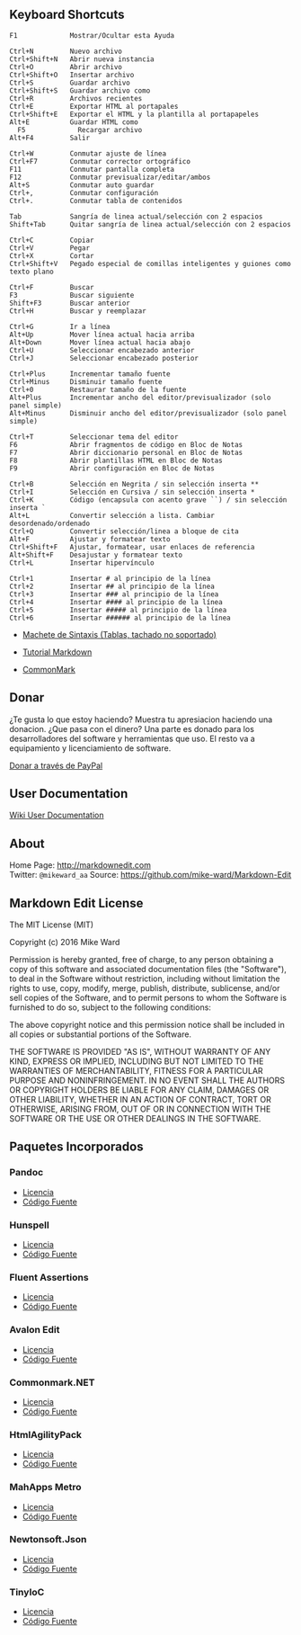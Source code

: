 ﻿Keyboard Shortcuts
------------------

    F1             Mostrar/Ocultar esta Ayuda

    Ctrl+N         Nuevo archivo
    Ctrl+Shift+N   Abrir nueva instancia
    Ctrl+O         Abrir archivo
    Ctrl+Shift+O   Insertar archivo
    Ctrl+S         Guardar archivo
    Ctrl+Shift+S   Guardar archivo como
    Ctrl+R         Archivos recientes
    Ctrl+E         Exportar HTML al portapales
    Ctrl+Shift+E   Exportar el HTML y la plantilla al portapapeles
    Alt+E          Guardar HTML como 
	  F5             Recargar archivo
    Alt+F4         Salir

    Ctrl+W         Conmutar ajuste de línea
    Ctrl+F7        Conmutar corrector ortográfico 
    F11            Conmutar pantalla completa
    F12            Conmutar previsualizar/editar/ambos
    Alt+S          Conmutar auto guardar
    Ctrl+,         Conmutar configuración
    Ctrl+.         Conmutar tabla de contenidos

    Tab            Sangría de linea actual/selección con 2 espacios
    Shift+Tab      Quitar sangría de linea actual/selección con 2 espacios

    Ctrl+C         Copiar
    Ctrl+V         Pegar
    Ctrl+X         Cortar
    Ctrl+Shift+V   Pegado especial de comillas inteligentes y guiones como texto plano

    Ctrl+F         Buscar
    F3             Buscar siguiente
    Shift+F3       Buscar anterior
    Ctrl+H         Buscar y reemplazar

    Ctrl+G         Ir a línea
    Alt+Up         Mover línea actual hacia arriba
    Alt+Down       Mover línea actual hacia abajo
    Ctrl+U         Seleccionar encabezado anterior
    Ctrl+J         Seleccionar encabezado posterior

    Ctrl+Plus      Incrementar tamaño fuente
    Ctrl+Minus     Disminuir tamaño fuente
    Ctrl+0         Restaurar tamaño de la fuente
    Alt+Plus       Incrementar ancho del editor/previsualizador (solo panel simple)
    Alt+Minus      Disminuir ancho del editor/previsualizador (solo panel simple)

    Ctrl+T         Seleccionar tema del editor
    F6             Abrir fragmentos de código en Bloc de Notas
    F7             Abrir diccionario personal en Bloc de Notas
    F8             Abrir plantillas HTML en Bloc de Notas
    F9             Abrir configuración en Bloc de Notas

    Ctrl+B         Selección en Negrita / sin selección inserta **
    Ctrl+I         Selección en Cursiva / sin selección inserta *
    Ctrl+K         Código (encapsula con acento grave ``) / sin selección inserta `
    Alt+L          Convertir selección a lista. Cambiar desordenado/ordenado
    Ctrl+Q         Convertir selección/linea a bloque de cita
    Alt+F          Ajustar y formatear texto
    Ctrl+Shift+F   Ajustar, formatear, usar enlaces de referencia
    Alt+Shift+F    Desajustar y formatear texto
    Ctrl+L         Insertar hipervínculo

    Ctrl+1         Insertar # al principio de la línea
    Ctrl+2         Insertar ## al principio de la línea
    Ctrl+3         Insertar ### al principio de la línea
    Ctrl+4         Insertar #### al principio de la línea
    Ctrl+5         Insertar ##### al principio de la línea
    Ctrl+6         Insertar ###### al principio de la línea

-   [Machete de Sintaxis (Tablas, tachado no 
soportado)](https://github.com/adam-p/markdown-here/wiki/Markdown-Cheatsheet)

-   [Tutorial Markdown](http://markdowntutorial.com/)

-   [CommonMark](http://commonmark.org)

Donar
------

¿Te gusta lo que estoy haciendo? Muestra tu apresiacion haciendo una donacion.
¿Que pasa con el dinero? Una parte es donado para los desarrolladores del 
software y herramientas que uso. El resto va a equipamiento y licenciamiento 
de software.

[Donar a través de PayPal](http://mike-ward.net/donate)

User Documentation
------------------

[Wiki User Documentation](https://github.com/mike-ward/Markdown-Edit/wiki)

About
-----

Home Page: <http://markdownedit.com>  
Twitter: `@mikeward_aa` 
Source: <https://github.com/mike-ward/Markdown-Edit>

Markdown Edit License
---------------------

The MIT License (MIT)

Copyright (c) 2016 Mike Ward

Permission is hereby granted, free of charge, to any person obtaining a copy of
this software and associated documentation files (the "Software"), to deal in
the Software without restriction, including without limitation the rights to
use, copy, modify, merge, publish, distribute, sublicense, and/or sell copies of
the Software, and to permit persons to whom the Software is furnished to do so,
subject to the following conditions:

The above copyright notice and this permission notice shall be included in all
copies or substantial portions of the Software.

THE SOFTWARE IS PROVIDED "AS IS", WITHOUT WARRANTY OF ANY KIND, EXPRESS OR
IMPLIED, INCLUDING BUT NOT LIMITED TO THE WARRANTIES OF MERCHANTABILITY, FITNESS
FOR A PARTICULAR PURPOSE AND NONINFRINGEMENT. IN NO EVENT SHALL THE AUTHORS OR
COPYRIGHT HOLDERS BE LIABLE FOR ANY CLAIM, DAMAGES OR OTHER LIABILITY, WHETHER
IN AN ACTION OF CONTRACT, TORT OR OTHERWISE, ARISING FROM, OUT OF OR IN
CONNECTION WITH THE SOFTWARE OR THE USE OR OTHER DEALINGS IN THE SOFTWARE.

Paquetes Incorporados
---------------------

### Pandoc

-   [Licencia](https://github.com/jgm/pandoc/blob/master/COPYING)
-   [Código Fuente](https://github.com/jgm/pandoc)

### Hunspell

-   [Licencia](http://sourceforge.net/directory/license:lgpl/)
-   [Código Fuente](http://sourceforge.net/projects/hunspell/)

### Fluent Assertions

-   [Licencia](https://github.com/dennisdoomen/fluentassertions/blob/develop/LICENSE)
-   [Código Fuente](https://github.com/dennisdoomen/fluentassertions)

### Avalon Edit

-   [Licencia](http://opensource.org/licenses/MIT)
-   [Código Fuente](https://github.com/icsharpcode/AvalonEdit)

### Commonmark.NET

-   [Licencia](https://github.com/Knagis/CommonMark.NET/blob/master/LICENSE.md)
-   [Código Fuente](https://github.com/Knagis/CommonMark.NET)

### HtmlAgilityPack

-   [Licencia](https://htmlagilitypack.codeplex.com/license)
-   [Código Fuente](https://htmlagilitypack.codeplex.com/)

### MahApps Metro

-   [Licencia](http://opensource.org/licenses/MS-PL)
-   [Código Fuente](https://github.com/MahApps/MahApps.Metro)

### Newtonsoft.Json

-   [Licencia](https://github.com/JamesNK/Newtonsoft.Json/blob/master/LICENSE.md)
-   [Código Fuente](https://github.com/JamesNK/Newtonsoft.Json)

### TinyIoC

-   [Licencia](https://github.com/grumpydev/TinyIoC/blob/master/licence.txt)
-   [Código Fuente](https://github.com/grumpydev/TinyIoC)

